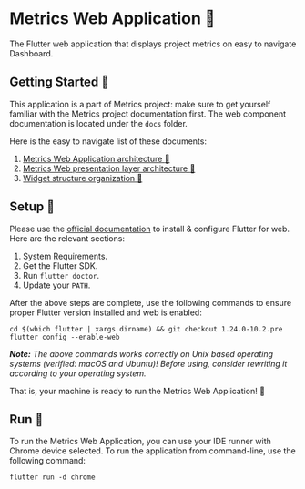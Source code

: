 # Metrics Web Application :tada:

The Flutter web application that displays project metrics on easy to navigate Dashboard.

## Getting Started :beginner:

This application is a part of Metrics project: make sure to get yourself familiar with the Metrics project documentation first. The web component documentation is located under the `docs` folder. 

Here is the easy to navigate list of these documents: 
1. [Metrics Web Application architecture :walking:](docs/01_metrics_web_application_architecture.md)
2. [Metrics Web presentation layer architecture :running:](docs/02_presentation_layer_architecture.md)
3. [Widget structure organization :bicyclist:](docs/03_widget_structure_organization.md)

## Setup :rocket:

Please use the [official documentation](https://flutter.dev/docs/get-started/install) to install & configure Flutter for web. Here are the relevant sections: 
1. System Requirements.
2. Get the Flutter SDK.
3. Run `flutter doctor`.
4. Update your `PATH`.

After the above steps are complete, use the following commands to ensure proper Flutter version installed and web is enabled:
```shell script
cd $(which flutter | xargs dirname) && git checkout 1.24.0-10.2.pre
flutter config --enable-web
```
_**Note:** The above commands works correctly on Unix based operating systems (verified: macOS and Ubuntu)! Before using, consider rewriting it according to your operating system._

That is, your machine is ready to run the Metrics Web Application! :champagne:

## Run :runner:

To run the Metrics Web Application, you can use your IDE runner with Chrome device selected. To run the application from command-line, use the following command:
```shell script
flutter run -d chrome
```
